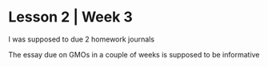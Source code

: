 # Lesson 2 | Week 3

I was supposed to due 2 homework journals

The essay due on GMOs in a couple of weeks is supposed to be informative
